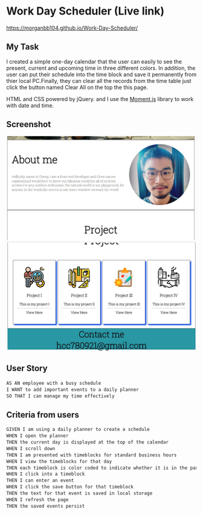 # Work Day Scheduler (Live link)

https://morganbb104.github.io/Work-Day-Scheduler/

## My Task

I created a simple one-day calendar that the user can easily to see the present, current and upcoming time in three different colors. In addition, the user can put their schedule into the time block and save it permanently from thier local PC.Finally, they can clear all the records from the time table just click the button named Clear All on the top the this page.  

HTML and CSS powered by jQuery. and I use the [Moment.js](https://momentjs.com/) library to work with date and time.

## Screenshot

![Portfolio; home, middle](https://github.com/Morganbb104/Portfolio/blob/main/assets/images/preview_image2.jpg)
![Portfolio; home, buttom](https://github.com/Morganbb104/Portfolio/blob/main/assets/images/preview_image3.jpg)



## User Story

```md
AS AN employee with a busy schedule
I WANT to add important events to a daily planner
SO THAT I can manage my time effectively
```

## Criteria from users

```md
GIVEN I am using a daily planner to create a schedule
WHEN I open the planner
THEN the current day is displayed at the top of the calendar
WHEN I scroll down
THEN I am presented with timeblocks for standard business hours
WHEN I view the timeblocks for that day
THEN each timeblock is color coded to indicate whether it is in the past, present, or future
WHEN I click into a timeblock
THEN I can enter an event
WHEN I click the save button for that timeblock
THEN the text for that event is saved in local storage
WHEN I refresh the page
THEN the saved events persist
```
